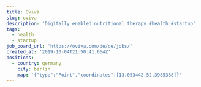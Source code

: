 ```yaml
---
title: Oviva
slug: oviva
description: 'Digitally enabled nutritional therapy #health #startup'
tags:
  - health
  - startup
job_board_url: 'https://oviva.com/de/de/jobs/'
created_at: '2019-10-04T21:50:41.664Z'
positions:
  - country: germany
    city: berlin
    map: '{"type":"Point","coordinates":[13.053442,52.3985388]}'
---
```


